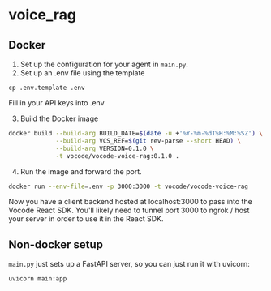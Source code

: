 # voice_rag

## Docker

1. Set up the configuration for your agent in `main.py`.
2. Set up an .env file using the template

```
cp .env.template .env
```

Fill in your API keys into .env

3. Build the Docker image

```bash
docker build --build-arg BUILD_DATE=$(date -u +'%Y-%m-%dT%H:%M:%SZ') \
             --build-arg VCS_REF=$(git rev-parse --short HEAD) \
             --build-arg VERSION=0.1.0 \
             -t vocode/vocode-voice-rag:0.1.0 .
```

4. Run the image and forward the port.

```bash
docker run --env-file=.env -p 3000:3000 -t vocode/vocode-voice-rag
```

Now you have a client backend hosted at localhost:3000 to pass into the Vocode React SDK. You'll likely need to tunnel port 3000 to ngrok / host your server in order to use it in the React SDK.

## Non-docker setup

`main.py` just sets up a FastAPI server, so you can just run it with uvicorn:

```
uvicorn main:app
```
